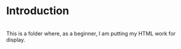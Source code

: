 # Introduction
<br />
This is a folder where, as a beginner, I am putting my HTML work for display.
